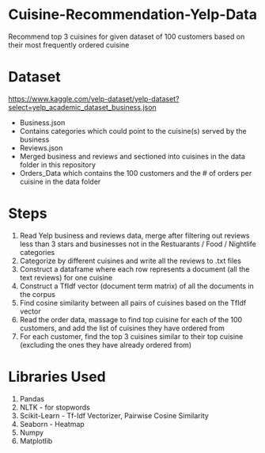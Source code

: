 # Cuisine-Recommendation-Yelp-Data
 Recommend top 3 cuisines for given dataset of 100 customers based on their most frequently ordered cuisine
 
# Dataset
https://www.kaggle.com/yelp-dataset/yelp-dataset?select=yelp_academic_dataset_business.json 
- Business.json
 - Contains categories which could point to the cuisine(s) served by the business
- Reviews.json
 - Merged business and reviews and sectioned into cuisines in the data folder in this repository
- Orders_Data which contains the 100 customers and the # of orders per cuisine in the data folder
 
 # Steps
 1. Read Yelp business and reviews data, merge after filtering out reviews less than 3 stars and businesses not in the Restuarants / Food / Nightlife categories
 2. Categorize by different cuisines and write all the reviews to .txt files 
 3. Construct a dataframe where each row represents a document (all the text reviews) for one cuisine
 4. Construct a TfIdf vector (document term matrix) of all the documents in the corpus 
 5. Find cosine similarity between all pairs of cuisines based on the TfIdf vector 
 6. Read the order data, massage to find top cuisine for each of the 100 customers, and add the list of cuisines they have ordered from
 7. For each customer, find the top 3 cuisines similar to their top cuisine (excluding the ones they have already ordered from)

# Libraries Used
1. Pandas
2. NLTK - for stopwords
3. Scikit-Learn - Tf-Idf Vectorizer, Pairwise Cosine Similarity
4. Seaborn - Heatmap
5. Numpy
6. Matplotlib
